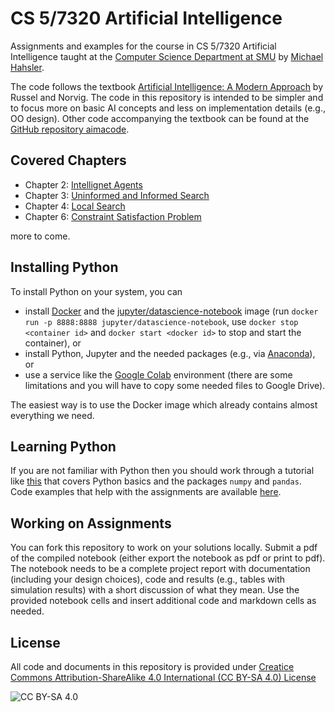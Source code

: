 <!-- #region -->
# CS 5/7320 Artificial Intelligence

Assignments and examples for the course in CS 5/7320 Artificial Intelligence taught at the 
[Computer Science Department at SMU](https://www.smu.edu/Lyle/Academics/Departments/CS) by [Michael Hahsler](https://michael.hahsler.net/). 

The code follows the textbook [Artificial Intelligence: A Modern Approach](http://aima.cs.berkeley.edu/) by Russel and Norvig. The code in this repository is intended to be simpler and to focus more on basic AI concepts and less on implementation details (e.g., OO design).
Other code accompanying the textbook can be found at the  [GitHub repository aimacode](https://github.com/aimacode).  

## Covered Chapters

* Chapter 2: [Intellignet Agents](tree/master/Agents)
* Chapter 3: [Uninformed and Informed Search](tree/master/Search)
* Chapter 4: [Local Search](tree/master/Local%20Search)
* Chapter 6: [Constraint Satisfaction Problem](tree/master/CSP)

more to come.


## Installing Python

To install Python on your system, you can 
* install [Docker](https://docs.docker.com/get-docker/) and the [jupyter/datascience-notebook](https://hub.docker.com/r/jupyter/datascience-notebook) image (run `docker run -p 8888:8888 jupyter/datascience-notebook`, use `docker stop <container id>` and `docker start <docker id>` to stop and start the container), or 
* install Python, Jupyter and the needed packages (e.g., via [Anaconda](https://www.anaconda.com/)), or
* use a service like the [Google Colab](https://colab.research.google.com/github/mhahsler/CS7320-AI/blob/master/) environment (there are some limitations and you will have to copy some needed files to Google Drive). 

The easiest way is to use the Docker image which already contains almost everything we need.

## Learning Python

If you are not familiar with Python then you should work through a tutorial like [this](https://www.w3schools.com/python/default.asp) that covers Python basics and the packages `numpy` and `pandas`. Code examples that help with the assignments are available [here](tree/master/Python%20Code%20Examples).

## Working on Assignments

You can fork this repository to work on your solutions locally. 
Submit a pdf of the compiled notebook (either export the notebook as pdf or print to pdf). The notebook needs to be a complete project report with documentation (including your design choices), code and results (e.g., tables with simulation results) with a short discussion of what they mean. Use the provided notebook cells and insert additional code and markdown cells as needed.

## License
All code and documents in this repository is provided under [Creatice Commons Attribution-ShareAlike 4.0 International (CC BY-SA 4.0) License](https://creativecommons.org/licenses/by-sa/4.0/)

![CC BY-SA 4.0](https://licensebuttons.net/l/by-sa/3.0/88x31.png)
<!-- #endregion -->

```python

```
